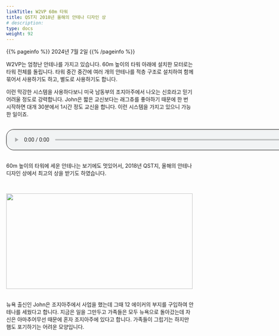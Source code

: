 ```yaml
---
linkTitle: W2VP 60m 타워
title: QST지 2018년 올해의 안테나 디자인 상
# description:
type: docs
weight: 92
---
```


{{% pageinfo %}}
2024년 7월 2일
{{% /pageinfo %}}

W2VP는 엄청난 안테나를 가지고 있습니다. 60m 높이의 타워 아래에 설치한 모터로는 타워 전체를 돌립니다. 타워 중간 중간에 여러 개의 안테나를 적층 구조로 설치하여 함께 묶어서 사용하기도 하고, 별도로 사용하기도 합니다.

이런 막강한 시스템을 사용하다보니 미국 남동부의 조지아주에서 나오는 신호라고 믿기 어려울 정도로 강력합니다. John은 짧은 교신보다는 래그츄를 좋아하기 때문에 한 번 시작하면 대개 30분에서 1시간 정도 교신을 합니다. 이런 시스템을 가지고 있으니 가능한 일이죠.

<br>
<audio style="width: 850px; border: 1px solid black; border-radius: 20px;"
src="https://blog.kakaocdn.net/dn/dVL1F2/btsIpte1VMT/8L5pq2TZYnkK39SGaxx8C1/tfile.mp3"
controls></audio>
<br><br>

60m 높이의 타워에 세운 안테나는 보기에도 멋있어서, 2018년 QST지, 올해의 안테나 디자인 상에서 최고의 상을 받기도 하였습니다.

<br>

<img src="/recording/img/w2vp.png" style="width:500px;height:256"><br> 
<br>

뉴욕 출신인 John은 조지아주에서 사업을 했는데 그때 12 에이커의 부지를 구입하여 안테나를 세웠다고 합니다. 지금은 일을 그만두고 가족들은 모두 뉴욕으로 돌아갔는데 자신은 아마추어무선 때문에 혼자 조지아주에 있다고 합니다. 가족들이 그립기는 하지만 햄도 포기하기는 어려운 모양입니다.